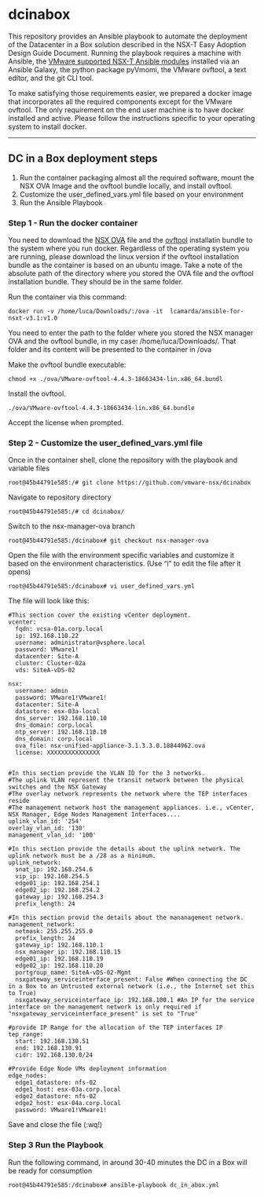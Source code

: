 # dcinabox
This repository provides an Ansible playbook to automate the deployment of the Datacenter in a Box solution described in the NSX-T Easy Adoption Design Guide Document. Running the playbook requires a machine with Ansible, the [VMware supported NSX-T Ansible modules](https://github.com/vmware/ansible-for-nsxt) installed via an Ansible Galaxy, the python package pyVmomi, the VMware ovftool, a text editor, and the git CLI tool. 

To make satisfying those requirements easier, we prepared a docker image that incorporates all the required components except for the VMware ovftool. The only requirement on the end user machine is to have docker installed and active.  Please follow the instructions specific to your operating system to install docker.

___

## DC in a Box deployment steps
1)	Run the container packaging almost all the required software, mount the NSX OVA Image and the ovftool bundle locally, and install ovftool.
2)	Customize the user_defined_vars.yml file based on your environment
3)	Run the Ansible Playbook

### Step 1 - Run the docker container
You need to download the [NSX OVA](https://customerconnect.vmware.com/downloads/details?downloadGroup=NSX-T-3136&productId=982&rPId=84354) file and the [ovftool](https://developer.vmware.com/web/tool/4.4.0/ovf) installatin bundle to the system where you run docker. Regardless of the operating system you are running, please download the linux version if the ovftool installation bundle as the container is based on an ubuntu image. Take a note of the absolute path of the directory where you stored the OVA file and the ovftool installation bundle. They should be in the same folder.

Run the container via this command:
```
docker run -v /home/luca/Downloads/:/ova -it  lcamarda/ansible-for-nsxt-v3.1:v1.0
```
You need to enter the path to the folder where you stored the NSX manager OVA and the ovftool bundle, in my case: /home/luca/Downloads/. That folder and its content will be presented to the container in /ova

Make the ovftool bundle executable:
```
chmod +x ./ova/VMware-ovftool-4.4.3-18663434-lin.x86_64.bundl
```
Install the ovftool. 
```
./ova/VMware-ovftool-4.4.3-18663434-lin.x86_64.bundle
```
Accept the license when prompted.


### Step 2 - Customize the user_defined_vars.yml file

Once in the container shell, clone the repository with the playbook and variable files
```
root@45b44791e585:/# git clone https://github.com/vmware-nsx/dcinabox
```
Navigate to repository directory
```
root@45b44791e585:/# cd dcinabox/
```
Switch to the nsx-manager-ova branch
```
root@45b44791e585:/dcinabox# git checkout nsx-manager-ova
```
Open the file with the environment specific variables and customize it based on the environment characteristics. (Use “i” to edit the file after it opens)
```
root@45b44791e585:/dcinabox# vi user_defined_vars.yml
```
The file will look like this:
```
#This section cover the existing vCenter deployment.
vcenter:
  fqdn: vcsa-01a.corp.local
  ip: 192.168.110.22
  username: administrator@vsphere.local
  password: VMware1!
  datacenter: Site-A
  cluster: Cluster-02a
  vds: SiteA-vDS-02

nsx:
  username: admin
  password: VMware1!VMware1!
  datacenter: Site-A
  datastore: esx-03a-local
  dns_server: 192.168.110.10
  dns_domain: corp.local
  ntp_server: 192.168.110.10
  dns_domain: corp.local
  ova_file: nsx-unified-appliance-3.1.3.3.0.18844962.ova
  license: XXXXXXXXXXXXXXX


#In this section provide the VLAN ID for the 3 networks.
#The uplink VLAN represent the transit network between the physical switches and the NSX Gateway
#The overlay network represents the network where the TEP interfaces reside
#The management network host the management appliances. i.e., vCenter, NSX Manager, Edge Nodes Management Interfaces....
uplink_vlan_id: '254'
overlay_vlan_id: '130'
management_vlan_id: '100'

#In this section provide the details about the uplink network. The uplink network must be a /28 as a minimum.
uplink_network:
  snat_ip: 192.168.254.6
  vip_ip: 192.168.254.5
  edge01_ip: 192.168.254.1
  edge02_ip: 192.168.254.2
  gateway_ip: 192.168.254.3
  prefix_length: 24

#In this section provid the details about the mananagement network.
management_network:
  netmask: 255.255.255.0
  prefix_length: 24
  gateway_ip: 192.168.110.1
  nsx_manager_ip: 192.168.110.15
  edge01_ip: 192.168.110.19
  edge02_ip: 192.168.110.20
  portgroup_name: SiteA-vDS-02-Mgmt
  nsxgateway_serviceinterface_present: False #When connecting the DC in a Box to an Untrusted external network (i.e., the Internet set this to True)
  nsxgateway_serviceinterface_ip: 192.168.100.1 #An IP for the service interface on the management network is only required if "nsxgateway_serviceinterface_present" is set to "True"

#provide IP Range for the allocation of the TEP interfaces IP
tep_range:
  start: 192.168.130.51
  end: 192.168.130.91
  cidr: 192.168.130.0/24

#Provide Edge Node VMs deployment information
edge_nodes:
  edge1_datastore: nfs-02
  edge1_host: esx-03a.corp.local
  edge2_datastore: nfs-02
  edge2_host: esx-04a.corp.local
  password: VMware1!VMware1!
```
Save and close the file (:wq!)

### Step 3 Run the Playbook
Run the following command, in around 30-40 minutes the DC in a Box will be ready for consumption
```
root@45b44791e585:/dcinabox# ansible-playbook dc_in_abox.yml
```
